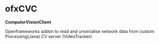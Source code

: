 # ofxCVC

__ComputerVisionClient__

Openframeworks addon to read and unserialise network data from custom Processing(Java) CV server  (VideoTracker)

